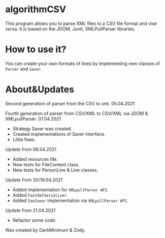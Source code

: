 # algorithmCSV

This program allows you to parse XML files to a CSV file format and vise versa. 
It is based on the JDOM, Junit, XMLPullParser libraries.

# How to use it?

You can create your own formats of lines by implementing new classes of `Parser` and `Saver`.

# About&Updates

Second generation of parser from the CSV to xml. 05.04.2021 

Fourth generation of parser from CSV/XML to CSV/XML via JDOM & XMLpullParser. 07.04.2021
 - Strategy Saver was created.
 - Created implementations of Saver interface.
 - Little fixes.

Update from 08.04.2021
 - Added resources file.
 - New tests for FileContent class.
 - New tests for PersonLine & Line classes.

Update from 20/19.04.2021
- Added implementation for `XMLpullParser API`.
- Added `FastXmlSerializer`.
- Added `SaxSaver` implementation via `XMLpullParser API`.

Update from 21.04.2021
- Refactor some code.


Was created by DarkMinimum & Zody.
